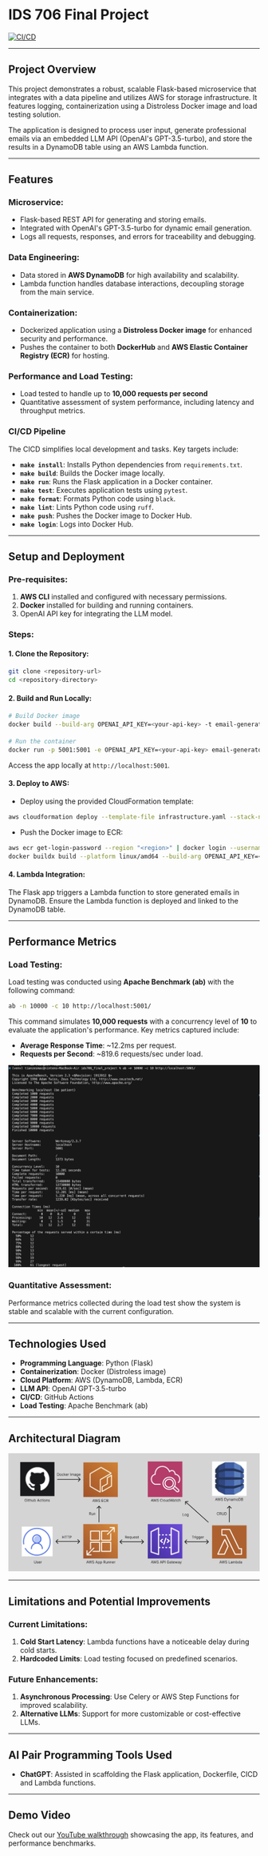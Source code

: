 # **IDS 706 Final Project**

[![CI/CD](https://github.com/Da-Justin-Lin/ids706_final_project/actions/workflows/cicd.yml/badge.svg)](https://github.com/Da-Justin-Lin/ids706_final_project/actions/workflows/cicd.yml)

---

## **Project Overview**

This project demonstrates a robust, scalable Flask-based microservice that integrates with a data pipeline and utilizes AWS for storage infrastructure. It features logging, containerization using a Distroless Docker image and load testing solution. 

The application is designed to process user input, generate professional emails via an embedded LLM API (OpenAI's GPT-3.5-turbo), and store the results in a DynamoDB table using an AWS Lambda function.

---

## **Features**

### **Microservice**:
- Flask-based REST API for generating and storing emails.
- Integrated with OpenAI's GPT-3.5-turbo for dynamic email generation.
- Logs all requests, responses, and errors for traceability and debugging.

### **Data Engineering**:
- Data stored in **AWS DynamoDB** for high availability and scalability.
- Lambda function handles database interactions, decoupling storage from the main service.

### **Containerization**:
- Dockerized application using a **Distroless Docker image** for enhanced security and performance.
- Pushes the container to both **DockerHub** and **AWS Elastic Container Registry (ECR)** for hosting.

### **Performance and Load Testing**:
- Load tested to handle up to **10,000 requests per second**
- Quantitative assessment of system performance, including latency and throughput metrics.

### **CI/CD Pipeline**

The CICD simplifies local development and tasks. Key targets include:

- **`make install`**: Installs Python dependencies from `requirements.txt`.
- **`make build`**: Builds the Docker image locally.
- **`make run`**: Runs the Flask application in a Docker container.
- **`make test`**: Executes application tests using `pytest`.
- **`make format`**: Formats Python code using `black`.
- **`make lint`**: Lints Python code using `ruff`.
- **`make push`**: Pushes the Docker image to Docker Hub.
- **`make login`**: Logs into Docker Hub.

---

## **Setup and Deployment**

### **Pre-requisites**:
1. **AWS CLI** installed and configured with necessary permissions.
2. **Docker** installed for building and running containers.
3. OpenAI API key for integrating the LLM model.

### **Steps**:

#### 1. **Clone the Repository**:
```bash
git clone <repository-url>
cd <repository-directory>
```

#### 2. **Build and Run Locally**:
```bash
# Build Docker image
docker build --build-arg OPENAI_API_KEY=<your-api-key> -t email-generator-app .

# Run the container
docker run -p 5001:5001 -e OPENAI_API_KEY=<your-api-key> email-generator-app
```
Access the app locally at `http://localhost:5001`.

#### 3. **Deploy to AWS**:
- Deploy using the provided CloudFormation template:
```bash
aws cloudformation deploy --template-file infrastructure.yaml --stack-name flask-app-stack
```
- Push the Docker image to ECR:
```bash
aws ecr get-login-password --region "<region>" | docker login --username AWS --password-stdin <account_id>.dkr.ecr.<region>.amazonaws.com
docker buildx build --platform linux/amd64 --build-arg OPENAI_API_KEY=<your-api-key> -t <account_id>.dkr.ecr.<region>.amazonaws.com/email-generator:latest --push
```

#### 4. **Lambda Integration**:
The Flask app triggers a Lambda function to store generated emails in DynamoDB. Ensure the Lambda function is deployed and linked to the DynamoDB table.

---

## **Performance Metrics**

### **Load Testing**:
Load testing was conducted using **Apache Benchmark (ab)** with the following command:
```bash
ab -n 10000 -c 10 http://localhost:5001/
```

This command simulates **10,000 requests** with a concurrency level of **10** to evaluate the application's performance. Key metrics captured include:
- **Average Response Time**: ~12.2ms per request.
- **Requests per Second**: ~819.6 requests/sec under load.

![load_test](screenshots/load_test.png)

### **Quantitative Assessment**:
Performance metrics collected during the load test show the system is stable and scalable with the current configuration.

---

## **Technologies Used**

- **Programming Language**: Python (Flask)
- **Containerization**: Docker (Distroless image)
- **Cloud Platform**: AWS (DynamoDB, Lambda, ECR)
- **LLM API**: OpenAI GPT-3.5-turbo
- **CI/CD**: GitHub Actions
- **Load Testing**: Apache Benchmark (ab)

---

## **Architectural Diagram**

![Architecture Diagram](screenshots/arch.jpg)

---

## **Limitations and Potential Improvements**

### **Current Limitations**:
1. **Cold Start Latency**: Lambda functions have a noticeable delay during cold starts.
2. **Hardcoded Limits**: Load testing focused on predefined scenarios.

### **Future Enhancements**:
1. **Asynchronous Processing**: Use Celery or AWS Step Functions for improved scalability.
2. **Alternative LLMs**: Support for more customizable or cost-effective LLMs.

---

## **AI Pair Programming Tools Used**

- **ChatGPT**: Assisted in scaffolding the Flask application, Dockerfile, CICD and Lambda functions.

---

## **Demo Video**

Check out our [YouTube walkthrough](https://www.youtube.com/watch?v=<video-id>) showcasing the app, its features, and performance benchmarks.
